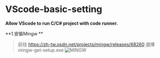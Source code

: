 # VScode-basic-setting
**Allow VScode to run C/C# project with code runner.**

**1.安裝Mingw  **
>前往 https://zh-tw.osdn.net/projects/mingw/releases/68260 選擇 mingw-get-setup.exe
  ![MINGW](https://user-images.githubusercontent.com/103346268/162606829-fb8acfa6-025c-44c3-bd5e-37de224e694e.png)
